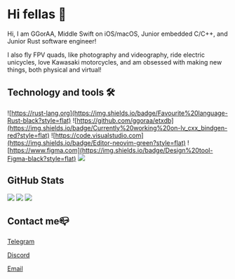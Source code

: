 # Hi fellas 👋

Hi, I am GGorAA, Middle Swift on iOS/macOS, Junior embedded C/C++, and Junior Rust software engineer!

I also fly FPV quads, like photography and videography, ride electric unicycles, love Kawasaki motorcycles, and am obsessed with making new things, both physical and virtual!

## Technology and tools 🛠

![https://rust-lang.org](https://img.shields.io/badge/Favourite%20language-Rust-black?style=flat)
![https://github.com/ggoraa/etxdb](https://img.shields.io/badge/Currently%20working%20on-lv_cxx_bindgen-red?style=flat)
![https://code.visualstudio.com](https://img.shields.io/badge/Editor-neovim-green?style=flat)
![https://www.figma.com](https://img.shields.io/badge/Design%20tool-Figma-black?style=flat)
![](https://img.shields.io/badge/EUCs-ET%20Max%20%2F%20Patton%20%2F%20S22%20%2FMonstrL%20%2F%20KS14-orange?style=flat)
<!-- ![https://www.jetbrains.com/idea/](https://img.shields.io/badge/Main%20IDE-Xcode-blue?style=flat) -->

## GitHub Stats

![](https://github-readme-stats.vercel.app/api?username=GGorAA&show_icons=true)
![](https://github-readme-stats.vercel.app/api/pin?username=EdgeTX&repo=edgetx)
![](https://github-readme-stats.vercel.app/api/pin?username=ggoraa&repo=edgetx-badapple)

## Contact me📪

[Telegram](https://t.me/Voltangle)

[Discord](https://discordapp.com/users/759086415387557898)

[Email](mailto:yegor_yakovenko@icloud.com)
